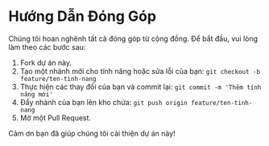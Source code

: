 # Hướng Dẫn Đóng Góp

Chúng tôi hoan nghênh tất cả đóng góp từ cộng đồng. Để bắt đầu, vui lòng làm theo các bước sau:

1. Fork dự án này.
2. Tạo một nhánh mới cho tính năng hoặc sửa lỗi của bạn: `git checkout -b feature/ten-tinh-nang`
3. Thực hiện các thay đổi của bạn và commit lại: `git commit -m 'Thêm tính năng mới'`
4. Đẩy nhánh của bạn lên kho chứa: `git push origin feature/ten-tinh-nang`
5. Mở một Pull Request.

Cảm ơn bạn đã giúp chúng tôi cải thiện dự án này!